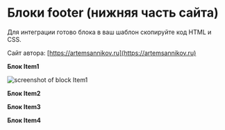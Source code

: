 Блоки footer (нижняя часть сайта)
=====================

Для интеграции готово блока в ваш шаблон скопируйте код HTML и CSS.

Сайт автора: [https://artemsannikov.ru](https://artemsannikov.ru)

**Блок Item1**

![screenshot of block Item1](https://user-images.githubusercontent.com/31792522/69032146-9fc3b300-09fd-11ea-92bc-dd435659645a.jpg)

**Блок Item2**

**Блок Item3**

**Блок Item4**

